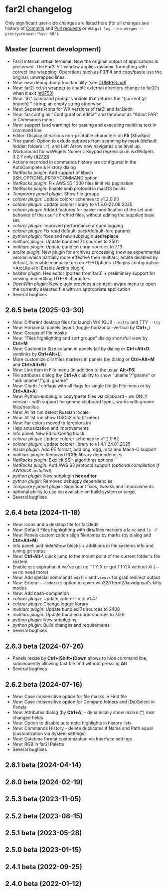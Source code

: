 # far2l changelog

Only significant user-side changes are listed here
(for all changes see history of [Commits](https://github.com/elfmz/far2l/commits/master/) and [Pull requests](https://github.com/elfmz/far2l/pulls?q=is%3Apr+is%3Aclosed)
or via `git log --no-merges --pretty=format:"%as: %B"`).

## Master (current development)
* Far2l internal virtual terminal: Now the original output of applications is preserved. The Far2l VT window applies dynamic formatting with correct line wrapping. Operations such as F3/F4 and copy/paste use the original, unwrapped lines.
* _New:_ new debug dump functionality (see [DUMPER.md](https://github.com/elfmz/far2l/blob/master/DUMPER.md))
* _New:_ far2l-cd.sh wrapper to enable external directory change to far2l's when it exit ([#2758](https://github.com/elfmz/far2l/issues/2758))
* _New:_ '$z' command prompt variable that returns the "{current git branch} " string; an empty string otherwise
* _New:_ Separate icons for WX versions of far2l and far2ledit
* _New:_ far:config as "Configuration editor" and far:about as "About FAR" in Commands menu
* _New:_ support (and warning) for pasting and executing multiline text in command line
* Editor: Display of various non-printable characters on **F5** (ShwSpc)
* Tree panel: Option to exlude subtrees from scanning by mask (default: hidden folders `.*`), and Left Arrow now navigates one level up.
* Workaround for wxWigets Numeric Keypad regression in wxWidgets 3.2.7 only ([#2721](https://github.com/elfmz/far2l/issues/2721))
* Actions recorded in commands history are configured in the AutoComplete & History dialog
* _NetRocks plugin_: Add support of libssh SSH_OPTIONS_PROXYCOMMAND option
* _NetRocks plugin_: Fix AWS S3 1000 files limit via pagination
* _NetRocks plugin_: Enable smb protocol in macOS builds
* _Temporary panel plugin_: Show file groups
* _colorer plugin_: Update colorer schemes to v1.2.0.90
* _colorer plugin_: Update colorer library to v1.5.0-22.08.2025
* _colorer plugin_: Added features for easier modification of the set and behavior of the user's hrc/hrd files, without editing the supplied base set.
* _colorer plugin_: Improved performance around logging
* _colorer plugin_: Fix read default-back/default-fore params
* _python plugin_: fixes and new subplugin **uedreplace**
* _multiarc plugin_: Update bundled 7z sources to 2501
* _multiarc plugin_: Update bundled unrar sources to 7.13
* _arclite plugin_: New plugin for archives processing
  (now as experimental version which partially more effective then multiarc;
  arclite disabled by default, to enable manually turn on
  F9->Options->Plugins configuration->ArcLite->[x] Enable Arclite plugin)
* _hexitor plugin_: Hex editor (ported from far3) + preliminary support for viewing and editing UTF-8 characters
* _OpenWith plugin_: New plugin provides a context-aware menu to open the currently selected file with an appropriate application
* Several bugfixes

## 2.6.5 beta (2025-03-30)
* _New:_ Different desktop files for launch WX (GUI) `--notty` and TTY `--tty`
* _New:_ Horizontal panels layout (toggle horizontal-vertical by **Ctrl+,**)
* _New:_ Groups of file masks
* _New:_ "Files highlighting and sort groups" dialog short/full view by **Ctrl+M**
* _New:_ Customize Size column in panels (all by dialog or **Ctrl+Alt+D**, symlinks by **Ctrl+Alt+L**)
* More customize dirs/files markers in panels (by dialog or **Ctrl+Alt+M** and **Ctrl+Alt+N**)
* _New:_ Link item in File menu (in addition to the usual **Alt+F6**)
* File attributes dialog (by **Ctrl+A**): ability to show "uname"/"gname" or "uid: uname"/"gid: gname"
* _New:_ Chattr / chflags with all flags for single file (in File menu or by **Ctrl+Alt+A**)
* _New:_ Python-subplugin: copy/paste files via clipboard - wx ONLY version - with support for gnome clipboard types, works with gnome files/nautilus
* _New:_ At 1st run detect Russian locale
* _New:_ At 1st run show OSC52 info (if need)
* _New:_ Far colors moved to farcolors.ini
* Help actualization and improvements
* Info panel: New EditorConfig block
* _colorer plugin_: Update colorer schemes to v1.2.0.62
* _colorer plugin_: Update colorer library to v1.4.1-24.01.2025
* _Inside plugin_: Add PE format, add png, ogg, m4a and Mach-O support
* _multiarc plugin_: Removed PCRE library dependencies
* _NetRocks plugin_: Explicit SSH algorithms options
* _NetRocks plugin_: Add AWS S3 protocol support (_optional compilation if AWSSDK installed_)
* _python plugin_: New subplugin **hex editor**
* _python plugin_: Removed debugpy dependencies
* _Temporary panel plugin_: Significant fixes, tweaks and improvements
* optional ability to use icu available on build system or target
* Several bugfixes

## 2.6.4 beta (2024-11-18)
* _New:_ icons and a desktop file for far2ledit
* _New:_ Default Files highlighting with dirs/files markers a la `mc` and `ls -F`
* _New:_ Panels customization align filenames by marks (by dialog and **Ctrl+Alt+M**)
* Info panel: add hide/show blocks + additions in file systems info and tuning git status
* _New:_ **Ctrl-Alt-\\** quick jump to the mount point of the current folder's file system
* Enable esc expiration if we've got no TTY|X or got TTY|X without Xi (`--ee` no need more)
* _New:_ Add special commands `edit:<` and `view:<` for grab redirect output
* _New:_ Extend `--nodetect` option to cover win32/iTerm2/kovidgoyal's kitty modes
* _New:_ Add bash-completion
* _colorer plugin_: Update colorer lib to v1.4.1
* _colorer plugin_: Change logger library
* _multiarc plugin_: Update bundled 7z sources to 2408
* _multiarc plugin_: Update bundled unrar sources to 7.0.9
* _python plugin_: New subplugins
* _python plugin_: Build changes and requirements
* Several bugfixes

## 2.6.3 beta (2024-07-26)
* Panels resize by **Ctrl+(Shift+)Down** allows to hide command line, subsequently allowing fast file find without pressing **Alt**
* Several bugfixes

## 2.6.2 beta (2024-07-16)
* _New:_ Case (in)sensitive option for file masks in Find file
* _New:_ Case (in)sensitive option for Compare folders and (De)Select in Panels
* _New:_ Attributes dialog (by **Ctrl+A**) - dynamically show marks (\*) near changed fields
* _New:_ Option to disable automatic highlights in history lists
* _New:_ Commands History - delete duplicates if Name and Path equal (customization via System settings)
* _New:_ Datetime format customization via Interface settings
* _New:_ RGB in far2l Palette
* Several bugfixes

## 2.6.1 beta (2024-04-14)
## 2.6.0 beta (2024-02-19)
## 2.5.3 beta (2023-11-05)
## 2.5.2 beta (2023-08-15)
## 2.5.1 beta (2023-05-28)
## 2.5.0 beta (2023-01-15)
## 2.4.1 beta (2022-09-25)
## 2.4.0 beta (2022-01-12)
